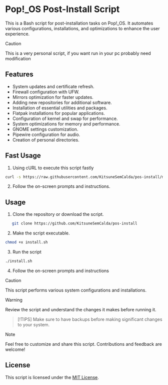 # Pop!_OS Post-Install Script

This is a Bash script for post-installation tasks on Pop!_OS. It automates various configurations, installations, and optimizations to enhance the user experience.

>[!CAUTION]
This is a very personal script, if you want run in your pc probably need modification

## Features

- System updates and certificate refresh.
- Firewall configuration with UFW.
- Mirrors optimization for faster updates.
- Adding new repositories for additional software.
- Installation of essential utilities and packages.
- Flatpak installations for popular applications.
- Configuration of kernel and swap for performance.
- System optimizations for memory and performance.
- GNOME settings customization.
- Pipewire configuration for audio.
- Creation of personal directories.

## Fast Usage

1. Using cURL to execute this script fastly

```bash
curl -s https://raw.githubusercontent.com/KitsuneSemCalda/pos-install/master/install.sh | sudo bash
```

2. Follow the on-screen prompts and instructions.

## Usage

1. Clone the repository or download the script.

```bash
   git clone https://github.com/KitsuneSemCalda/pos-install
```

2. Make the script executable.

```bash
chmod +x install.sh
```

3. Run the script

```bash
./install.sh
```

4. Follow the on-screen prompts and instructions

> [!CAUTION]
> This script performs various system configurations and installations.

> [!WARNING]
> Review the script and understand the changes it makes before running it.

> [!TIPS]
> Make sure to have backups before making significant changes to your system.

> [!NOTE]
> Feel free to customize and share this script.
> Contributions and feedback are welcome!

## License

This script is licensed under the [MIT License](https://github.com/KitsuneSemCalda/pos-install/tree/master/LICENSE).

